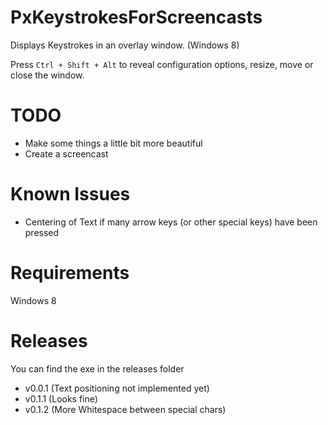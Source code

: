# PxKeystrokesForScreencasts

Displays Keystrokes in an overlay window. (Windows 8)

Press <code>Ctrl + Shift + Alt</code> to reveal configuration options, resize, move or close the window.

# TODO
 - Make some things a little bit more beautiful
 - Create a screencast

# Known Issues
 - Centering of Text if many arrow keys (or other special keys) have been pressed

# Requirements
Windows 8

# Releases
You can find the exe in the releases folder

- v0.0.1 (Text positioning not implemented yet)
- v0.1.1 (Looks fine)
- v0.1.2 (More Whitespace between special chars)

